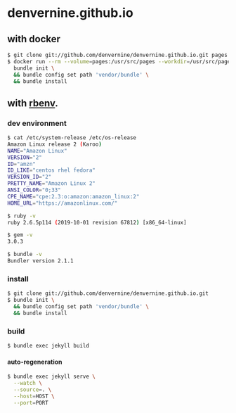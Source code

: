 # denvernine.github.io

## with docker

```sh
$ git clone git://github.com/denvernine/denvernine.github.io.git pages
$ docker run --rm --volume=pages:/usr/src/pages --workdir=/usr/src/pages ruby:latest \
  bundle init \
  && bundle config set path 'vendor/bundle' \
  && bundle install
```

## with [rbenv](https://github.com/rbenv/rbenv).

### dev environment

```sh
$ cat /etc/system-release /etc/os-release
Amazon Linux release 2 (Karoo)
NAME="Amazon Linux"
VERSION="2"
ID="amzn"
ID_LIKE="centos rhel fedora"
VERSION_ID="2"
PRETTY_NAME="Amazon Linux 2"
ANSI_COLOR="0;33"
CPE_NAME="cpe:2.3:o:amazon:amazon_linux:2"
HOME_URL="https://amazonlinux.com/"

$ ruby -v
ruby 2.6.5p114 (2019-10-01 revision 67812) [x86_64-linux]

$ gem -v
3.0.3

$ bundle -v
Bundler version 2.1.1
```

### install

```sh
$ git clone git://github.com/denvernine/denvernine.github.io.git
$ bundle init \
  && bundle config set path 'vendor/bundle' \
  && bundle install
```

### build

```sh
$ bundle exec jekyll build
```

#### auto-regeneration

```sh
$ bundle exec jekyll serve \
  --watch \
  --source=. \
  --host=HOST \
  --port=PORT
```
